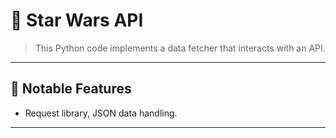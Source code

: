 # 🧩 Star Wars API

> This Python code implements a data fetcher that interacts with an API.
---

## 🚀 Notable Features
- Request library, JSON data handling.
  
---
